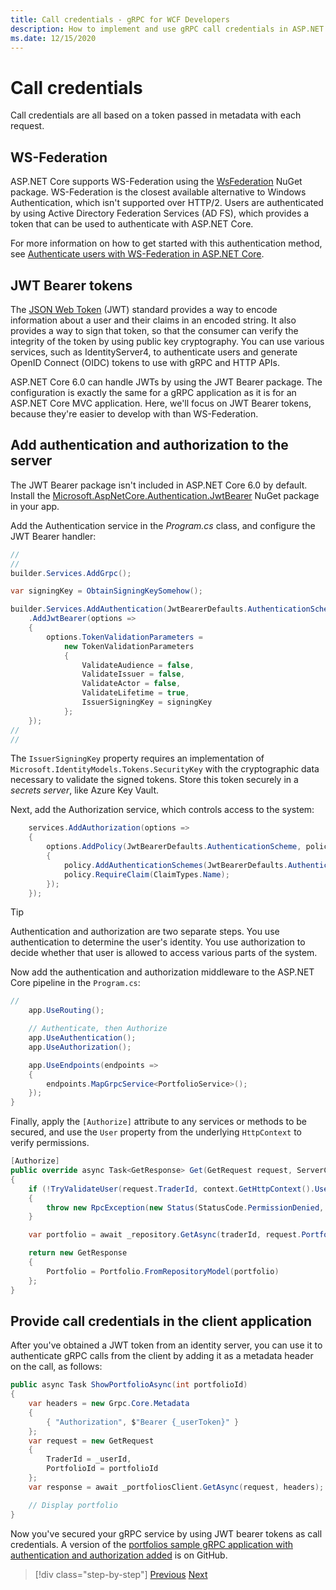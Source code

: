 ```yaml
---
title: Call credentials - gRPC for WCF Developers
description: How to implement and use gRPC call credentials in ASP.NET Core 3.0.
ms.date: 12/15/2020
---
```


# Call credentials

Call credentials are all based on a token passed in metadata with each request.

## WS-Federation

ASP.NET Core supports WS-Federation using the [WsFederation](https://www.nuget.org/packages/Microsoft.AspNetCore.Authentication.WsFederation) NuGet package. WS-Federation is the closest available alternative to Windows Authentication, which isn't supported over HTTP/2. Users are authenticated by using Active Directory Federation Services (AD FS), which provides a token that can be used to authenticate with ASP.NET Core.

For more information on how to get started with this authentication method, see [Authenticate users with WS-Federation in ASP.NET Core](/aspnet/core/security/authentication/ws-federation).

## JWT Bearer tokens

The [JSON Web Token](https://jwt.io) (JWT) standard provides a way to encode information about a user and their claims in an encoded string. It also provides a way to sign that token, so that the consumer can verify the integrity of the token by using public key cryptography. You can use various services, such as IdentityServer4, to authenticate users and generate OpenID Connect (OIDC) tokens to use with gRPC and HTTP APIs.

ASP.NET Core 6.0 can handle JWTs by using the JWT Bearer package. The configuration is exactly the same for a gRPC application as it is for an ASP.NET Core MVC application. Here, we'll focus on JWT Bearer tokens, because they're easier to develop with than WS-Federation.

## Add authentication and authorization to the server

The JWT Bearer package isn't included in ASP.NET Core 6.0 by default. Install the [Microsoft.AspNetCore.Authentication.JwtBearer](https://www.nuget.org/packages/Microsoft.AspNetCore.Authentication.JwtBearer) NuGet package in your app.

Add the Authentication service in the _Program.cs_ class, and configure the JWT Bearer handler:

```csharp
//
//
builder.Services.AddGrpc();

var signingKey = ObtainSigningKeySomehow();

builder.Services.AddAuthentication(JwtBearerDefaults.AuthenticationScheme)
    .AddJwtBearer(options =>
    {
        options.TokenValidationParameters =
            new TokenValidationParameters
            {
                ValidateAudience = false,
                ValidateIssuer = false,
                ValidateActor = false,
                ValidateLifetime = true,
                IssuerSigningKey = signingKey
            };
    });
//
//
```

The `IssuerSigningKey` property requires an implementation of `Microsoft.IdentityModels.Tokens.SecurityKey` with the cryptographic data necessary to validate the signed tokens. Store this token securely in a *secrets server*, like Azure Key Vault.

Next, add the Authorization service, which controls access to the system:

```csharp
    services.AddAuthorization(options =>
    {
        options.AddPolicy(JwtBearerDefaults.AuthenticationScheme, policy =>
        {
            policy.AddAuthenticationSchemes(JwtBearerDefaults.AuthenticationScheme);
            policy.RequireClaim(ClaimTypes.Name);
        });
    });

```

> [!TIP]
> Authentication and authorization are two separate steps. You use authentication to determine the user's identity. You use authorization to decide whether that user is allowed to access various parts of the system.

Now add the authentication and authorization middleware to the ASP.NET Core pipeline in the `Program.cs`:

```csharp
//
    app.UseRouting();

    // Authenticate, then Authorize
    app.UseAuthentication();
    app.UseAuthorization();

    app.UseEndpoints(endpoints =>
    {
        endpoints.MapGrpcService<PortfolioService>();
    });
}
```

Finally, apply the `[Authorize]` attribute to any services or methods to be secured, and use the `User` property from the underlying `HttpContext` to verify permissions.

```csharp
[Authorize]
public override async Task<GetResponse> Get(GetRequest request, ServerCallContext context)
{
    if (!TryValidateUser(request.TraderId, context.GetHttpContext().User))
    {
        throw new RpcException(new Status(StatusCode.PermissionDenied, "Denied."));
    }

    var portfolio = await _repository.GetAsync(traderId, request.PortfolioId);

    return new GetResponse
    {
        Portfolio = Portfolio.FromRepositoryModel(portfolio)
    };
}
```

## Provide call credentials in the client application

After you've obtained a JWT token from an identity server, you can use it to authenticate gRPC calls from the client by adding it as a metadata header on the call, as follows:

```csharp
public async Task ShowPortfolioAsync(int portfolioId)
{
    var headers = new Grpc.Core.Metadata
    {
        { "Authorization", $"Bearer {_userToken}" }
    };
    var request = new GetRequest
    {
        TraderId = _userId,
        PortfolioId = portfolioId
    };
    var response = await _portfoliosClient.GetAsync(request, headers);

    // Display portfolio
}
```

Now you've secured your gRPC service by using JWT bearer tokens as call credentials. A version of the [portfolios sample gRPC application with authentication and authorization added](https://github.com/dotnet-architecture/grpc-for-wcf-developers/tree/main/PortfoliosSample/grpc/TraderSysAuth) is on GitHub.

>[!div class="step-by-step"]
>[Previous](security.md)
>[Next](channel-credentials.md)
